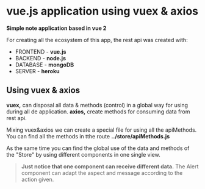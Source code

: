 # vue.js application using vuex & axios

**Simple note application based in vue 2**

For creating all the ecosystem of this app, the rest api was created with:

- FRONTEND - **vue.js**
- BACKEND - **node.js**
- DATABASE - **mongoDB**
- SERVER - **heroku**

## Using vuex & axios

**vuex,** can disposal all data & methods (control) in a global way for using during all de application.
**axios,** create methods for consuming data from rest api.

Mixing vuex&axios we can create a special file for using all the apiMethods. You can find all the methods in tthe route **../store/apiMethods.js**

As the same time you can find the global use of the data and methods of the "Store" by using different components in one single view.

> **Just notice that one component can receive different data.** The Alert component can adapt the aspect and message according to the action given.
